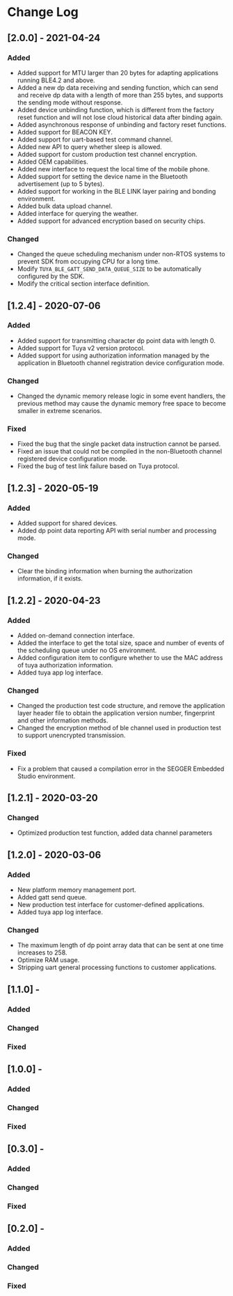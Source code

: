 
# Change Log



## [2.0.0] - 2021-04-24

### Added

- Added support for MTU larger than 20 bytes for adapting applications running BLE4.2 and above.
- Added a new dp data receiving and sending function, which can send and receive dp data with a length of more than 255 bytes, and supports the sending mode without response.
- Added device unbinding function, which is different from the factory reset function and will not lose cloud historical data after binding again.
- Added asynchronous response of unbinding and factory reset functions.
- Added support for BEACON KEY.
- Added support for uart-based test command channel.
- Added new API to query whether sleep is allowed.
- Added support for custom production test channel encryption.
- Added OEM capabilities.
- Added new interface to request the local time of the mobile phone.
- Added support for setting the device name in the Bluetooth advertisement (up to 5 bytes).
- Added support for working in the BLE LINK layer pairing and bonding environment.
- Added bulk data upload channel.
- Added interface for querying the weather.
- Added support for advanced encryption based on security chips.

### Changed

- Changed the queue scheduling mechanism under non-RTOS systems to prevent SDK from occupying CPU for a long time.
- Modify `TUYA_BLE_GATT_SEND_DATA_QUEUE_SIZE` to be automatically configured by the SDK.
- Modify the critical section interface definition.





## [1.2.4] - 2020-07-06

### Added

- Added support for transmitting character dp point data with length 0.
- Added support for Tuya v2 version protocol.
- Added support for using authorization information managed by the application in Bluetooth channel registration device configuration mode.

### Changed

- Changed the dynamic memory release logic in some event handlers, the previous method may cause the dynamic memory free space to become smaller in extreme scenarios.

### Fixed

- Fixed the bug that the single packet data instruction cannot be parsed.
- Fixed an issue that could not be compiled in the non-Bluetooth channel registered device configuration mode.
- Fixed the bug of test link failure based on Tuya protocol.



## [1.2.3] - 2020-05-19

### Added
- Added support for shared devices.
- Added dp point data reporting API with serial number and processing mode.

### Changed

- Clear the binding information when burning the authorization information, if it exists.




## [1.2.2] - 2020-04-23
### Added
- Added on-demand connection interface.
- Added the interface to get the total size, space and number of events of the scheduling queue under no OS environment.
- Added configuration item to configure whether to use the MAC address of tuya authorization information.
- Added tuya app log interface.

### Changed
- Changed the production test code structure, and remove the application layer header file to obtain the application version number, fingerprint and other information methods.
- Changed the encryption method of ble channel used in production test to support unencrypted transmission.

### Fixed
- Fix a problem that caused a compilation error in the SEGGER Embedded Studio environment.

## [1.2.1] - 2020-03-20
### Changed
- Optimized production test function, added data channel parameters


## [1.2.0] - 2020-03-06
### Added
- New platform memory management port.
- Added gatt send queue.
- New production test interface for customer-defined applications.
- Added tuya app log interface.

### Changed
- The maximum length of dp point array data that can be sent at one time increases to 258.
- Optimize RAM usage.
- Stripping uart general processing functions to customer applications.


## [1.1.0] -
### Added


### Changed


### Fixed

## [1.0.0] -
### Added


### Changed


### Fixed

## [0.3.0] -
### Added


### Changed


### Fixed


## [0.2.0] -
### Added


### Changed


### Fixed

